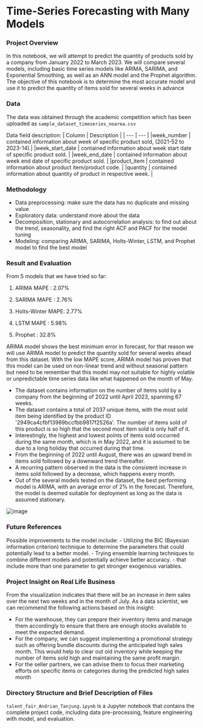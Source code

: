 # Time-Series Forecasting with Many Models
### Project Overview
In this notebook, we will attempt to predict the quantity of products sold by a company from January 2022 to March 2023. We will compare several models, including basic time series models like ARIMA, SARIMA, and Exponential Smoothing, as well as an ANN model and the Prophet algorithm. The objective of this notebook is to determine the most accurate model and use it to predict the quantity of items sold for several weeks in advance
### Data
The data was obtained through the academic competition which has been uploaded as `sample_dataset_timeseries_noarea.csv`

Data field description:
| Column | Description |
| --- | --- |
|week_number | contained information about week of specific product sold, (2021-52 to 2023-14).|
|week_start_date | contained information about week start date of specific product sold. |
|week_end_date | contained information about week end date of specific product sold. |
|product_item | contained information about product item/product code. |
|quantity | contained information about quantity of product in respective week. |
### Methodology
- Data preprocessing: make sure the data has no duplicate and missing value
- Exploratory data: understand more about the data
- Decomposition, stationary and autocorrelation analysis: to find out about the trend, seasonality, and find the right ACF and PACF for the model tuning
- Modeling: comparing ARIMA, SARIMA, Holts-Winter, LSTM, and Prophet model to find the best model
### Result and Evaluation
From 5 models that we have tried so far:
1. ARIMA MAPE       : 2.07%

2. SARIMA MAPE      : 2.76%

3. Holts-Winter MAPE: 2.77%

4. LSTM MAPE        : 5.98%

5. Prophet          : 32.8%

ARIMA model shows the best minimum error in forecast, for that reason we will use ARIMA model to predict the quantity sold for several weeks ahead from this dataset. With the low MAPE score, ARIMA model has proven that this model can be used on non-linear trend and without seasonal pattern but need to be remember that this model may not suitable for highly volatile or unpredictable time series data like what happened on the month of May.
- The dataset contains information on the number of items sold by a company from the beginning of 2022 until April 2023, spanning 67 weeks.
- The dataset contains a total of 2037 unique items, with the most sold item being identified by the product ID '2949ca4cfbf13969bccfbb9817f2526a'. The number of items sold of this product is so high that the second most item sold is only half of it.
- Interestingly, the highest and lowest points of items sold occurred during the same month, which is in May 2022, and it is assumed to be due to a long holiday that occurred during that time.
- From the beginning of 2022 until August, there was an upward trend in items sold followed by a downward trend thereafter.
- A recurring pattern observed in the data is the consistent increase in items sold followed by a decrease, which happens every month.
- Out of the several models tested on the dataset, the best performing model is ARIMA, with an average error of 2% in the forecast. Therefore, the model is deemed suitable for deployment as long as the data is assumed stationary.

![image](https://github.com/andreetanjung/Time-Series-Forecasting/assets/123824152/0e4885ba-42fb-415a-a925-3f1fa66c0f86)

### Future References
Possible improvements to the model include:
    - Utilizing the BIC (Bayesian information criterion) technique to determine the parameters that could potentially lead to a better model.
    - Trying ensemble learning techniques to combine different models and potentially achieve better accuracy.
    -   that include more than one parameter to get stronger exogenous variables.
### Project Insight on Real Life Business
From the visualization indicates that there will be an increase in item sales over the next two weeks and in the month of July. As a data scientist, we can recommend the following actions based on this insight:
- For the warehouse, they can prepare their inventory items and manage them accordingly to ensure that there are enough stocks available to meet the expected demand.
- For the company, we can suggest implementing a promotional strategy such as offering bundle discounts during the anticipated high sales month. This would help to clear out old inventory while keeping the number of items sold high and maintaining the same profit margin.
- For the seller partners, we can advise them to focus their marketing efforts on specific items or categories during the predicted high sales month
### Directory Structure and Brief Description of Files
`talent_fair_Andrian_Tanjung.ipynb` is a Jupyter notebook that contains the complete project code, including data pre-processing, feature engineering with model, and evaluation.

